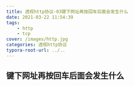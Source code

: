 ```yaml
---
title: 透视http协议-03键下网址再按回车后面会发生什么
date: 2021-03-22 11:54:39
tags: 
	- http
	- tcp
cover: /images/http.jpg
categories: 透视http协议
typora-root-url: ../..
---
```


## 键下网址再按回车后面会发生什么


